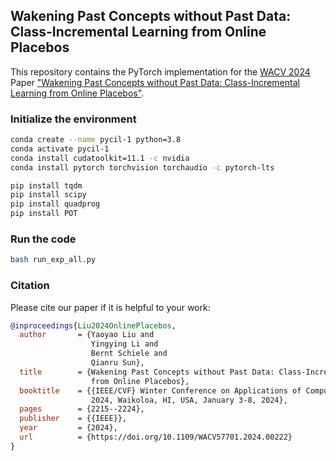## Wakening Past Concepts without Past Data: <br>Class-Incremental Learning from Online Placebos

This repository contains the PyTorch implementation for the [WACV 2024](https://wacv2024.thecvf.com/) Paper ["Wakening Past Concepts without Past Data: Class-Incremental Learning from Online Placebos"](https://openaccess.thecvf.com/content/WACV2024/papers/Liu_Wakening_Past_Concepts_Without_Past_Data_Class-Incremental_Learning_From_Online_WACV_2024_paper.pdf).

### Initialize the environment

```bash
conda create --name pycil-1 python=3.8
conda activate pycil-1
conda install cudatoolkit=11.1 -c nvidia
conda install pytorch torchvision torchaudio -c pytorch-lts
```

```bash
pip install tqdm 
pip install scipy 
pip install quadprog
pip install POT
```
### Run the code
```bash
bash run_exp_all.py
```

### Citation

Please cite our paper if it is helpful to your work:

```bibtex
@inproceedings{Liu2024OnlinePlacebos,
  author       = {Yaoyao Liu and
                  Yingying Li and
                  Bernt Schiele and
                  Qianru Sun},
  title        = {Wakening Past Concepts without Past Data: Class-Incremental Learning
                  from Online Placebos},
  booktitle    = {{IEEE/CVF} Winter Conference on Applications of Computer Vision, {WACV}
                  2024, Waikoloa, HI, USA, January 3-8, 2024},
  pages        = {2215--2224},
  publisher    = {{IEEE}},
  year         = {2024},
  url          = {https://doi.org/10.1109/WACV57701.2024.00222}
}
```
